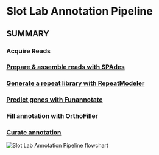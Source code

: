 # Slot Lab Annotation Pipeline

## SUMMARY
### Acquire Reads
### [Prepare & assemble reads with SPAdes](https://gitlab.com/xonq/tutorials/-/blob/master/assembly.md)
### [Generate a repeat library with RepeatModeler](https://gitlab.com/xonq/tutorials/-/blob/master/repeatmodeler.md)
### [Predict genes with Funannotate](https://gitlab.com/xonq/tutorials/-/blob/master/funannotate.md)
### Fill annotation with OrthoFiller
### [Curate annotation](https://gitlab.com/xonq/turotials/-/blob/master/annotationCuration.md)

![Slot Lab Annotation Pipeline flowchart](https://gitlab.com/xonq/tutorials/-/raw/master/image/annotationPipeline.png "Flowchart")

